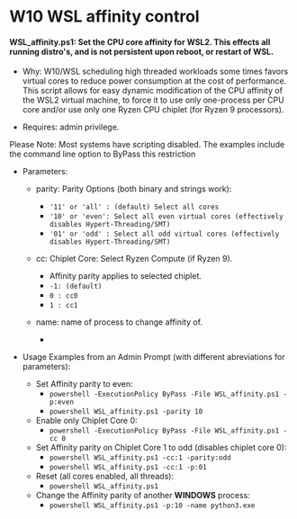 # W10 WSL affinity control
#### WSL_affinity.ps1: Set the CPU core affinity for WSL2.  This effects all running distro's, and is not persistent upon reboot, or restart of WSL.
* Why: W10/WSL scheduling high threaded workloads some times favors virtual cores to reduce power consumption at the cost of performance. This script allows for easy dynamic modification of the CPU affinity of the WSL2 virtual machine, to force it to use only one-process per CPU core and/or use only one Ryzen CPU chiplet (for Ryzen 9 processors). 

* Requires: admin privilege.  

Please Note: Most systems have scripting disabled. The examples include the command line option to ByPass this restriction

* Parameters:
    * parity: Parity Options (both binary and strings work):  
        * `'11' or 'all' : (default) Select all cores  `
        * `'10' or 'even': Select all even virtual cores (effectively disables Hypert-Threading/SMT)  `
        * `'01' or 'odd' : Select all odd virtual cores (effectively disables Hypert-Threading/SMT)  `
    
    * cc: Chiplet Core: Select Ryzen Compute (if Ryzen 9).   
        * Affinity parity applies to selected chiplet.  
        * `-1: (default)  ` 
        * `0 : cc0  `
        * `1 : cc1  `
     * name: name of process to change affinity of.
        * [string]: "vmmem" (default)


  

* Usage Examples from an Admin Prompt (with different abreviations for parameters):
    * Set Affinity parity to even:
        * `powershell -ExecutionPolicy ByPass -File WSL_affinity.ps1 -p:even`
        * `powershell WSL_affinity.ps1 -parity 10`
    * Enable only Chiplet Core 0:
        * `powershell -ExecutionPolicy ByPass -File WSL_affinity.ps1 -cc 0`
    * Set Affinity parity on Chiplet Core 1 to odd (disables chiplet core 0):
        * `powershell WSL_affinity.ps1 -cc:1 -parity:odd`
        * `powershell WSL_affinity.ps1 -cc:1 -p:01`
    * Reset (all cores enabled, all threads):
        * `powershell WSL_affinity.ps1`
    * Change the Affinity parity of another **WINDOWS** process:
        * `powershell WSL_affinity.ps1 -p:10 -name python3.exe`
